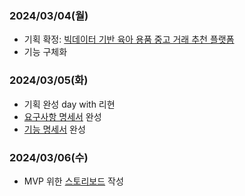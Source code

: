 ### 2024/03/04(월)
- 기획 확정: [빅데이터 기반 육아 용품 중고 거래 추천 플랫폼](https://www.notion.so/todays-jiwoo/b53dcdc16603436d950981179a778c26?pvs=4)
- 기능 구체화

### 2024/03/05(화)
- 기획 완성 day with 리현
- [요구사항 명세서](https://www.notion.so/todays-jiwoo/c9cc3088d26141f19d567045e479d560?v=a9af1601e5614c3f81b1ee5b527c45a7&pvs=4) 완성
- [기능 명세서](https://www.notion.so/todays-jiwoo/359c01f26b73420b80f354c323c44792?pvs=4) 완성

### 2024/03/06(수)
- MVP 위한 [스토리보드](https://www.notion.so/todays-jiwoo/BACKEND-6e95d681a8a4436a8c0843b00bc80e98?pvs=4) 작성
